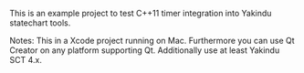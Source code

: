 This is an example project to test C++11 timer integration into Yakindu
statechart tools.

Notes:
This in a Xcode project running on Mac. Furthermore you can use Qt Creator
on any platform supporting Qt. Additionally use at least Yakindu SCT 4.x.
